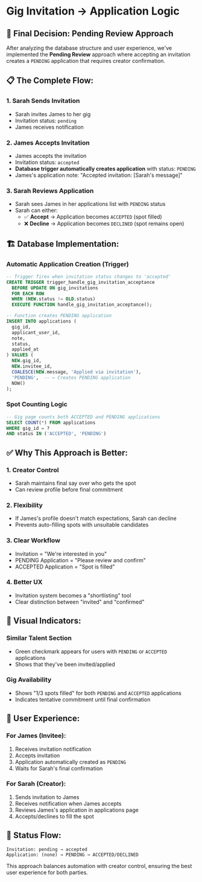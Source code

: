 # Gig Invitation → Application Logic

## 🎯 **Final Decision: Pending Review Approach**

After analyzing the database structure and user experience, we've implemented the **Pending Review** approach where accepting an invitation creates a `PENDING` application that requires creator confirmation.

## 📋 **The Complete Flow:**

### **1. Sarah Sends Invitation**
- Sarah invites James to her gig
- Invitation status: `pending`
- James receives notification

### **2. James Accepts Invitation**
- James accepts the invitation
- Invitation status: `accepted`
- **Database trigger automatically creates application** with status: `PENDING`
- James's application note: "Accepted invitation: [Sarah's message]"

### **3. Sarah Reviews Application**
- Sarah sees James in her applications list with `PENDING` status
- Sarah can either:
  - ✅ **Accept** → Application becomes `ACCEPTED` (spot filled)
  - ❌ **Decline** → Application becomes `DECLINED` (spot remains open)

## 🏗️ **Database Implementation:**

### **Automatic Application Creation (Trigger)**
```sql
-- Trigger fires when invitation status changes to 'accepted'
CREATE TRIGGER trigger_handle_gig_invitation_acceptance
  BEFORE UPDATE ON gig_invitations
  FOR EACH ROW
  WHEN (NEW.status != OLD.status)
  EXECUTE FUNCTION handle_gig_invitation_acceptance();

-- Function creates PENDING application
INSERT INTO applications (
  gig_id,
  applicant_user_id,
  note,
  status,
  applied_at
) VALUES (
  NEW.gig_id,
  NEW.invitee_id,
  COALESCE(NEW.message, 'Applied via invitation'),
  'PENDING',  -- ← Creates PENDING application
  NOW()
);
```

### **Spot Counting Logic**
```sql
-- Gig page counts both ACCEPTED and PENDING applications
SELECT COUNT(*) FROM applications 
WHERE gig_id = ? 
AND status IN ('ACCEPTED', 'PENDING')
```

## ✅ **Why This Approach is Better:**

### **1. Creator Control**
- Sarah maintains final say over who gets the spot
- Can review profile before final commitment

### **2. Flexibility**
- If James's profile doesn't match expectations, Sarah can decline
- Prevents auto-filling spots with unsuitable candidates

### **3. Clear Workflow**
- Invitation = "We're interested in you"
- PENDING Application = "Please review and confirm"
- ACCEPTED Application = "Spot is filled"

### **4. Better UX**
- Invitation system becomes a "shortlisting" tool
- Clear distinction between "invited" and "confirmed"

## 🎨 **Visual Indicators:**

### **Similar Talent Section**
- Green checkmark appears for users with `PENDING` or `ACCEPTED` applications
- Shows that they've been invited/applied

### **Gig Availability**
- Shows "1/3 spots filled" for both `PENDING` and `ACCEPTED` applications
- Indicates tentative commitment until final confirmation

## 📱 **User Experience:**

### **For James (Invitee):**
1. Receives invitation notification
2. Accepts invitation
3. Application automatically created as `PENDING`
4. Waits for Sarah's final confirmation

### **For Sarah (Creator):**
1. Sends invitation to James
2. Receives notification when James accepts
3. Reviews James's application in applications page
4. Accepts/declines to fill the spot

## 🔄 **Status Flow:**

```
Invitation: pending → accepted
Application: (none) → PENDING → ACCEPTED/DECLINED
```

This approach balances automation with creator control, ensuring the best user experience for both parties.
